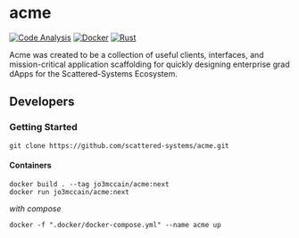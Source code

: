 # acme

[![Code Analysis](https://github.com/FL03/acme/actions/workflows/rust-clippy.yml/badge.svg)](https://github.com/FL03/acme/actions/workflows/rust-clippy.yml)
[![Docker](https://github.com/FL03/acme/actions/workflows/docker.yml/badge.svg)](https://github.com/FL03/acme/actions/workflows/docker.yml)
[![Rust](https://github.com/FL03/acme/actions/workflows/rust.yml/badge.svg)](https://github.com/FL03/acme/actions/workflows/rust.yml)

Acme was created to be a collection of useful clients, interfaces, and mission-critical application scaffolding for
quickly designing enterprise grad dApps for the Scattered-Systems Ecosystem.

## Developers

### Getting Started

    git clone https://github.com/scattered-systems/acme.git

#### Containers

    docker build . --tag jo3mccain/acme:next
    docker run jo3mccain/acme:next

_with compose_

    docker -f ".docker/docker-compose.yml" --name acme up
    